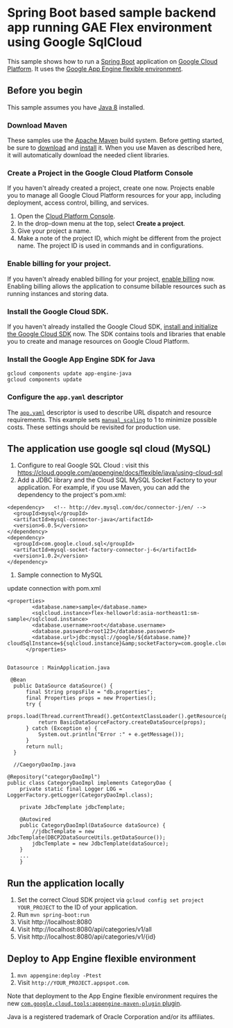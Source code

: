 # Spring Boot based sample backend app running GAE Flex environment using Google SqlCloud

This sample shows how to run a [Spring Boot][spring-boot] application on [Google
Cloud Platform][cloud-java]. It uses the [Google App Engine flexible
environment][App Engine-flexible].

[App Engine-flexible]: https://cloud.google.com/appengine/docs/flexible/
[cloud-java]: https://cloud.google.com/java/
[spring-boot]: http://projects.spring.io/spring-boot/


## Before you begin

This sample assumes you have [Java 8][java8] installed.

[java8]: http://www.oracle.com/technetwork/java/javase/downloads/

### Download Maven

These samples use the [Apache Maven][maven] build system. Before getting
started, be sure to [download][maven-download] and [install][maven-install] it.
When you use Maven as described here, it will automatically download the needed
client libraries.

[maven]: https://maven.apache.org
[maven-download]: https://maven.apache.org/download.cgi
[maven-install]: https://maven.apache.org/install.html

### Create a Project in the Google Cloud Platform Console

If you haven't already created a project, create one now. Projects enable you to
manage all Google Cloud Platform resources for your app, including deployment,
access control, billing, and services.

1. Open the [Cloud Platform Console][cloud-console].
1. In the drop-down menu at the top, select **Create a project**.
1. Give your project a name.
1. Make a note of the project ID, which might be different from the project
   name. The project ID is used in commands and in configurations.

[cloud-console]: https://console.cloud.google.com/

### Enable billing for your project.

If you haven't already enabled billing for your project, [enable
billing][enable-billing] now.  Enabling billing allows the application to
consume billable resources such as running instances and storing data.

[enable-billing]: https://console.cloud.google.com/project/_/settings

### Install the Google Cloud SDK.

If you haven't already installed the Google Cloud SDK, [install and initialize
the Google Cloud SDK][cloud-sdk] now. The SDK contains tools and libraries that
enable you to create and manage resources on Google Cloud Platform.

[cloud-sdk]: https://cloud.google.com/sdk/

### Install the Google App Engine SDK for Java


```
gcloud components update app-engine-java
gcloud components update
```

### Configure the `app.yaml` descriptor

The [`app.yaml`][app-yaml] descriptor is used to describe URL
dispatch and resource requirements.  This example sets
[`manual_scaling`][manual-scaling] to 1 to minimize possible costs.
These settings should be revisited for production use.

[app-yaml]: https://cloud.google.com/appengine/docs/flexible/java/configuring-your-app-with-app-yaml
[manual-scaling]: https://cloud.google.com/appengine/docs/flexible/java/configuring-your-app-with-app-yaml#manual-scaling


## The application use google sql cloud (MySQL)

1. Configure to real Google SQL Cloud : visit this https://cloud.google.com/appengine/docs/flexible/java/using-cloud-sql
1. Add a JDBC library and the Cloud SQL MySQL Socket Factory to your application. For example, if you use Maven, you can add the dependency to the project's pom.xml:
```
<dependency>   <!-- http://dev.mysql.com/doc/connector-j/en/ -->
  <groupId>mysql</groupId>
  <artifactId>mysql-connector-java</artifactId>
  <version>6.0.5</version>
</dependency>
<dependency>
  <groupId>com.google.cloud.sql</groupId>
  <artifactId>mysql-socket-factory-connector-j-6</artifactId>
  <version>1.0.2</version>
</dependency>
```
1. Sample connection to MySQL

update connection with pom.xml
```
<properties>
        <database.name>sample</database.name>
        <sqlcloud.instance>flex-helloworld:asia-northeast1:sm-sample</sqlcloud.instance>
        <database.username>root</database.username>
        <database.password>root123</database.password>
        <database.url>jdbc:mysql://google/${database.name}?cloudSqlInstance=${sqlcloud.instance}&amp;socketFactory=com.google.cloud.sql.mysql.SocketFactory</database.url>
      </properties>
      
```
```
Datasource : MainApplication.java

 @Bean
  public DataSource dataSource() {
      final String propsFile = "db.properties";
      final Properties props = new Properties();
      try {
          props.load(Thread.currentThread().getContextClassLoader().getResource(propsFile).openStream());
          return BasicDataSourceFactory.createDataSource(props);
      } catch (Exception e) {
          System.out.println("Error :" + e.getMessage());
      }
      return null;
  }
  
  //CaegoryDaoImp.java
  
@Repository("categoryDaoImpl")
public class CategoryDaoImpl implements CategoryDao {
    private static final Logger LOG = LoggerFactory.getLogger(CategoryDaoImpl.class);
    
    private JdbcTemplate jdbcTemplate;
    
    @Autowired
    public CategoryDaoImpl(DataSource dataSource) {
        //jdbcTemplate = new JdbcTemplate(DBCP2DataSourceUtils.getDataSource());
        jdbcTemplate = new JdbcTemplate(dataSource);
    }
    ...
    }
```
## Run the application locally

1. Set the correct Cloud SDK project via `gcloud config set project
   YOUR_PROJECT` to the ID of your application.
1. Run `mvn spring-boot:run`
1. Visit http://localhost:8080
1. Visit http://localhost:8080/api/categories/v1/all
1. Visit http://localhost:8080/api/categories/v1/{id}

## Deploy to App Engine flexible environment

1. `mvn appengine:deploy -Ptest`
1. Visit `http://YOUR_PROJECT.appspot.com`.

Note that deployment to the App Engine flexible environment requires the new
[`com.google.cloud.tools:appengine-maven-plugin` plugin][new-maven-plugin].

[new-maven-plugin]: https://cloud.google.com/appengine/docs/flexible/java/using-maven

Java is a registered trademark of Oracle Corporation and/or its affiliates.

